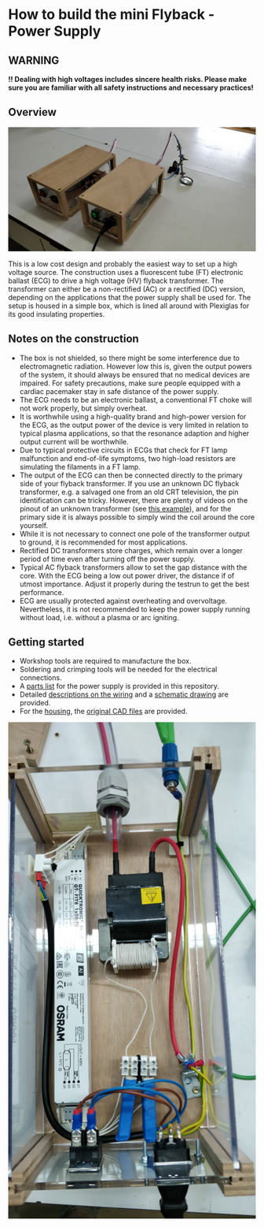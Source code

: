 # How to build the mini Flyback - Power Supply

## WARNING

**!! Dealing with high voltages includes sincere health risks. Please make sure you are familiar with all safety instructions and necessary practices!**

## Overview

![Assembled power supplies](https://github.com/SebastianDahle/PlasmaSolution/blob/master/HV_power_supplies/mini-Flyback/Assembly.jpg "Assembled power supplies")

This is a low cost design and probably the easiest way to set up a high voltage source. The construction uses a fluorescent tube (FT) electronic ballast (ECG) to drive a high voltage (HV) flyback transformer. The transformer can either be a non-rectified (AC) or a rectified (DC) version, depending on the applications that the power supply shall be used for. The setup is housed in a simple box, which is lined all around with Plexiglas for its good insulating properties.

## Notes on the construction

* The box is not shielded, so there might be some interference due to electromagnetic radiation. However low this is, given the output powers of the system, it should always be ensured that no medical devices are impaired. For safety precautions, make sure people equipped with a cardiac pacemaker stay in safe distance of the power supply.
* The ECG needs to be an electronic ballast, a conventional FT choke will not work properly, but simply overheat.
* It is worthwhile using a high-quality brand and high-power version for the ECG, as the output power of the device is very limited in relation to typical plasma applications, so that the resonance adaption and higher output current will be worthwhile.
* Due to typical protective circuits in ECGs that check for FT lamp malfunction and end-of-life symptoms, two high-load resistors are simulating  the filaments in a FT lamp.
* The output of the ECG can then be connected directly to the primary side of your flyback transformer. If you use an unknown DC flyback transformer, e.g. a salvaged one from an old CRT television, the pin identification can be tricky. However, there are plenty of videos on the pinout of an unknown transformer (see [this example](https://www.youtube.com/watch?v=CXxkOQOK_uA)), and for the primary side it is always possible to simply wind the coil around the core yourself.
* While it is not necessary to connect one pole of the transformer output to ground, it is recommended for most applications.
* Rectified DC transformers store charges, which remain over a longer period of time even after turning off the power supply.
* Typical AC flyback transformers allow to set the gap distance with the core. With the ECG being a low out power driver, the distance if of utmost importance. Adjust it properly during the testrun to get the best performance.
* ECG are usually protected against overheating and overvoltage. Nevertheless, it is not recommended to keep the power supply running without load, i.e. without a plasma or arc igniting.

## Getting started

* Workshop tools are required to manufacture the box. 
* Soldering and crimping tools will be needed for the electrical connections.
* A [parts list](https://github.com/SebastianDahle/PlasmaSolution/blob/master/HV_power_supplies/mini-Flyback/parts_list.md) for the power supply is provided in this repository.
* Detailed [descriptions on the wiring](https://github.com/SebastianDahle/PlasmaSolution/blob/master/HV_power_supplies/mini-Flyback/wiring/README.md) and a [schematic drawing](https://github.com/SebastianDahle/PlasmaSolution/tree/master/HV_power_supplies/mini-Flyback/wiring) are provided.
* For the [housing](https://github.com/SebastianDahle/PlasmaSolution/blob/master/HV_power_supplies/mini-Flyback/housing/%23FT-driver%20box.PDF), the [original CAD files](https://github.com/SebastianDahle/PlasmaSolution/tree/master/HV_power_supplies/mini-Flyback/housing) are provided.

![Example wiring](https://github.com/SebastianDahle/PlasmaSolution/blob/master/HV_power_supplies/mini-Flyback/Inside_view.jpg "Example wiring")
